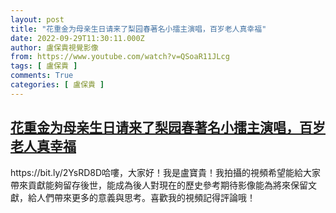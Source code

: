```yaml
---
layout: post
title: "花重金为母亲生日请来了梨园春著名小擂主演唱，百岁老人真幸福"
date: 2022-09-29T11:30:11.000Z
author: 盧保貴視覺影像
from: https://www.youtube.com/watch?v=QSoaR11JLcg
tags: [ 盧保貴 ]
comments: True
categories: [ 盧保貴 ]
---
```

<!--1664451011000-->
[花重金为母亲生日请来了梨园春著名小擂主演唱，百岁老人真幸福](https://www.youtube.com/watch?v=QSoaR11JLcg)
------

<div>
https://bit.ly/2YsRD8D哈嘍，大家好！我是盧寶貴！我拍攝的視頻希望能給大家帶來貢獻能夠留存後世，能成為後人對現在的歷史參考期待影像能為將來保留文獻，給人們帶來更多的意義與思考。喜歡我的視頻記得評論哦！
</div>
